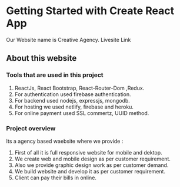 # Getting Started with Create React App

Our Website name is Creative Agency.
Livesite Link 

## About this website
### Tools that are used in this project
1.  ReactJs, React Bootstrap, React-Router-Dom ,Redux.
2. For authentication used firebase authentication.
3. For backend used nodejs, expressjs, mongodb.
4. For hosting we used netlify, firebase and heroku.
5. For online payment used SSL commertz, UUID method.

### Project overview
Its a agency based waebsite where we provide :
1. First of all it is full responsive website for mobile and dektop.
2. We create web and mobile design as per customer requirement.
3. Also we provide graphic design work as per customer demand.
4. We build website and develop it as per customer requirement. 
5. Client can pay their bills in online.

